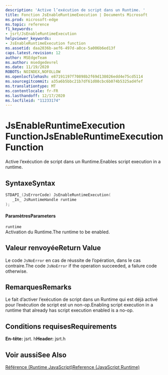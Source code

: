 ```yaml
---
description: 'Active l’exécution de script dans un Runtime. '
title: Fonction JsEnableRuntimeExecution | Documents Microsoft
ms.prod: microsoft-edge
ms.topic: reference
f1_keywords:
- jsrt/JsEnableRuntimeExecution
helpviewer_keywords:
- JsEnableRuntimeExecution function
ms.assetid: daa2036b-aef6-497d-a8ce-5a006b6ed13f
caps.latest.revision: 12
author: MSEdgeTeam
ms.author: msedgedevrel
ms.date: 11/19/2020
ROBOTS: NOINDEX,NOFOLLOW
ms.openlocfilehash: e87191197f70898b2f69d138026edd4e75cd5114
ms.sourcegitcommit: a35a6b5bbc21b7df61d08cbc6b074b5325ad4fef
ms.translationtype: MT
ms.contentlocale: fr-FR
ms.lasthandoff: 12/17/2020
ms.locfileid: "11233174"
---
```

# <span data-ttu-id="7f081-103">JsEnableRuntimeExecution Function</span><span class="sxs-lookup"><span data-stu-id="7f081-103">JsEnableRuntimeExecution Function</span></span>

<span data-ttu-id="7f081-104">Active l’exécution de script dans un Runtime.</span><span class="sxs-lookup"><span data-stu-id="7f081-104">Enables script execution in a runtime.</span></span>  
  
## <span data-ttu-id="7f081-105">Syntaxe</span><span class="sxs-lookup"><span data-stu-id="7f081-105">Syntax</span></span>  
  
```cpp  
STDAPI_(JsErrorCode) JsEnableRuntimeExecution(  
   _In_ JsRuntimeHandle runtime  
);  
```  
  
#### <span data-ttu-id="7f081-106">Paramètres</span><span class="sxs-lookup"><span data-stu-id="7f081-106">Parameters</span></span>  
 `runtime`  
 <span data-ttu-id="7f081-107">Activation du Runtime.</span><span class="sxs-lookup"><span data-stu-id="7f081-107">The runtime to be enabled.</span></span>  
  
## <span data-ttu-id="7f081-108">Valeur renvoyée</span><span class="sxs-lookup"><span data-stu-id="7f081-108">Return Value</span></span>  
 <span data-ttu-id="7f081-109">Le code `JsNoError` en cas de réussite de l’opération, dans le cas contraire.</span><span class="sxs-lookup"><span data-stu-id="7f081-109">The code `JsNoError` if the operation succeeded, a failure code otherwise.</span></span>  
  
## <span data-ttu-id="7f081-110">Remarques</span><span class="sxs-lookup"><span data-stu-id="7f081-110">Remarks</span></span>  
 <span data-ttu-id="7f081-111">Le fait d’activer l’exécution de script dans un Runtime qui est déjà activé pour l’exécution de script est un non-op.</span><span class="sxs-lookup"><span data-stu-id="7f081-111">Enabling script execution in a runtime that already has script execution enabled is a no-op.</span></span>  
  
## <span data-ttu-id="7f081-112">Conditions requises</span><span class="sxs-lookup"><span data-stu-id="7f081-112">Requirements</span></span>  
 <span data-ttu-id="7f081-113">**En-tête:** jsrt. h</span><span class="sxs-lookup"><span data-stu-id="7f081-113">**Header:** jsrt.h</span></span>  
  
## <span data-ttu-id="7f081-114">Voir aussi</span><span class="sxs-lookup"><span data-stu-id="7f081-114">See Also</span></span>  
 [<span data-ttu-id="7f081-115">Référence (Runtime JavaScript)</span><span class="sxs-lookup"><span data-stu-id="7f081-115">Reference (JavaScript Runtime)</span></span>](../chakra-hosting/reference-javascript-runtime.md)

